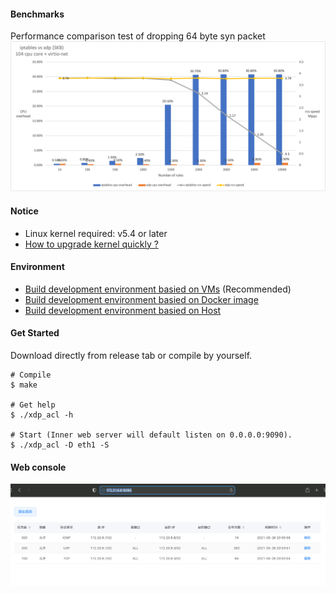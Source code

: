 
#### Benchmarks

Performance comparison test of dropping 64 byte syn packet
![alt benchmarks](./docs/pk.png "iptables vs xdp")

#### Notice
* Linux kernel required: v5.4 or later
* [How to upgrade kernel quickly ?](./docs/environment/upgrade_kernel.md)

#### Environment
* [Build development environment basied on VMs](./docs/environment/build_on_VMs) (Recommended)
* [Build development environment basied on Docker image](./docs/environment/build_on_docker)
* [Build development environment basied on Host](./docs/environment/build_on_host)

#### Get Started

Download directly from release tab or compile by yourself.

```
# Compile
$ make

# Get help
$ ./xdp_acl -h

# Start (Inner web server will default listen on 0.0.0.0:9090).
$ ./xdp_acl -D eth1 -S
```

#### Web console

![alt web console](./docs/console.png "web console")

